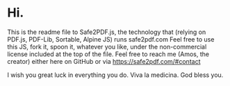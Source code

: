 # Hi.
This is the readme file to Safe2PDF.js, the technology that (relying on PDF.js, PDF-Lib, Sortable, Alpine JS) runs safe2pdf.com
Feel free to use this JS, fork it, spoon it, whatever you like, under the non-commercial license included at the top of the file.
Feel free to reach me (Amos, the creator) either here on GitHub or via https://safe2pdf.com/#contact

I wish you great luck in everything you do.
Viva la medicina. God bless you.
